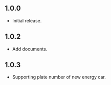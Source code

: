 ## 1.0.0

- Initial release.

## 1.0.2

- Add documents.

## 1.0.3

- Supporting plate number of new energy car.